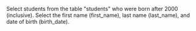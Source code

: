Select students from the table "students" who were born after 2000 (inclusive). Select the first name (first_name), last name (last_name), and date of birth (birth_date).